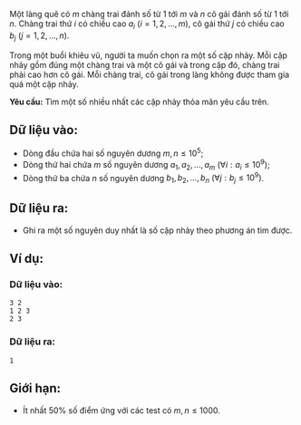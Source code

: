 Một làng quê có $m$ chàng trai đánh số từ $1$ tới $m$ và $n$ cô gái đánh số từ $1$ tới $n$. Chàng trai thứ $i$ có chiều cao $a_i\ (i=1,2,…,m)$, cô gái thứ $j$ có chiều cao $b_j\ (j=1,2,…,n)$.

Trong một buổi khiêu vũ, người ta muốn chọn ra một số cặp nhảy. Mỗi cặp nhảy gồm đúng một chàng trai và một cô gái và trong cặp đó, chàng trai phải cao hơn cô gái. Mỗi chàng trai, cô gái trong làng không được tham gia quá một cặp nhảy.

**Yêu cầu:** Tìm một số nhiều nhất các cặp nhảy thỏa mãn yêu cầu trên.

## Dữ liệu vào:
- Dòng đầu chứa hai số nguyên dương $m,n≤10^5$;
- Dòng thứ hai chứa $m$ số nguyên dương $a_1,a_2,…,a_m\ (∀i:a_i≤10^9)$;
- Dòng thứ ba chứa $n$ số nguyên dương $b_1,b_2,…,b_n\ (∀j:b_j≤10^9)$.

## Dữ liệu ra:
- Ghi ra một số nguyên duy nhất là số cặp nhảy theo phương án tìm được.

## Ví dụ:
### Dữ liệu vào:
```
3 2
1 2 3
2 3
```

### Dữ liệu ra:
```
1
```

## Giới hạn:
- Ít nhất $50\%$ số điểm ứng với các test có $m,n≤1000$.